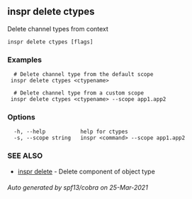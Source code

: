 ## inspr delete ctypes

Delete channel types from context

```
inspr delete ctypes [flags]
```

### Examples

```
  # Delete channel type from the default scope
 inspr delete ctypes <ctypename>

  # Delete channel type from a custom scope
 inspr delete ctypes <ctypename> --scope app1.app2 

```

### Options

```
  -h, --help           help for ctypes
  -s, --scope string   inspr <command> --scope app1.app2
```

### SEE ALSO

* [inspr delete](inspr_delete.md)	 - Delete component of object type

###### Auto generated by spf13/cobra on 25-Mar-2021
